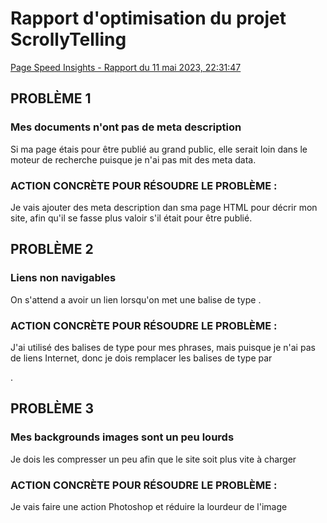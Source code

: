 # Rapport d'optimisation du projet ScrollyTelling
[Page Speed Insights - Rapport du 11 mai 2023, 22:31:47](https://pagespeed.web.dev/analysis/https-thealacasse-github-io-thea-maika-scrollytelling/q6rpwqeizp?form_factor=desktop)

## PROBLÈME 1
### Mes documents n'ont pas de meta description
Si ma page étais pour être publié au grand public, elle serait loin dans le moteur de recherche puisque je n'ai pas mit des meta data.
### ACTION CONCRÈTE POUR RÉSOUDRE LE PROBLÈME :
Je vais ajouter des meta description dan sma page HTML pour décrir mon site, afin qu'il se fasse plus valoir s'il était pour être publié.



## PROBLÈME 2
### Liens non navigables
On s'attend a avoir un lien lorsqu'on met une balise de type <a>.
### ACTION CONCRÈTE POUR RÉSOUDRE LE PROBLÈME :
J'ai utilisé des balises de type <a> pour mes phrases, mais puisque je n'ai pas de liens Internet, donc je dois remplacer les balises de type <a> par <p>.
  
  
  
## PROBLÈME 3
### Mes backgrounds images sont un peu lourds
Je dois les compresser un peu afin que le site soit plus vite à charger
### ACTION CONCRÈTE POUR RÉSOUDRE LE PROBLÈME :
Je vais faire une action Photoshop et réduire la lourdeur de l'image

